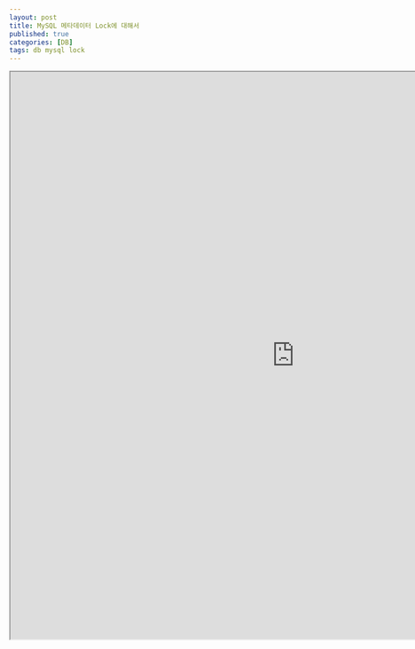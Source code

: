 ```yaml
---
layout: post
title: MySQL 메타데이터 Lock에 대해서
published: true
categories: [DB]
tags: db mysql lock
---
```

<iframe width="1024" height="1024" src="https://docs.google.com/document/d/e/2PACX-1vQ6wX6K7Mtk7vn530JqUXdBUCgtQmNW81sQHYjCaKTb9zk2V1TFyP_CW641FoKxf1HmrpH5vKzeCeXA/pub?embedded=true"></iframe>   
   